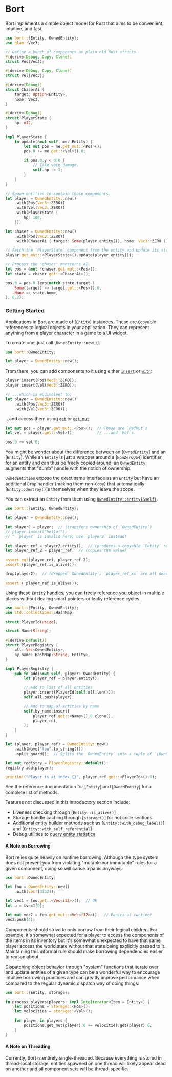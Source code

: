 # Bort

<!-- cargo-rdme start -->

Bort implements a simple object model for Rust that aims to be convenient, intuitive, and fast.

```rust
use bort::{Entity, OwnedEntity};
use glam::Vec3;

// Define a bunch of components as plain old Rust structs.
#[derive(Debug, Copy, Clone)]
struct Pos(Vec3);

#[derive(Debug, Copy, Clone)]
struct Vel(Vec3);

#[derive(Debug)]
struct ChaserAi {
    target: Option<Entity>,
    home: Vec3,
}

#[derive(Debug)]
struct PlayerState {
    hp: u32,
}

impl PlayerState {
    fn update(&mut self, me: Entity) {
        let mut pos = me.get_mut::<Pos>();
        pos.0 += me.get::<Vel>().0;

        if pos.0.y < 0.0 {
            // Take void damage.
            self.hp -= 1;
        }
    }
}

// Spawn entities to contain those components.
let player = OwnedEntity::new()
    .with(Pos(Vec3::ZERO))
    .with(Vel(Vec3::ZERO))
    .with(PlayerState {
        hp: 100,
    });

let chaser = OwnedEntity::new()
    .with(Pos(Vec3::ZERO))
    .with(ChaserAi { target: Some(player.entity()), home: Vec3::ZERO });

// Fetch the `PlayerState` component from the entity and update its state.
player.get_mut::<PlayerState>().update(player.entity());

// Process the "chaser" monster's AI.
let pos = &mut *chaser.get_mut::<Pos>();
let state = chaser.get::<ChaserAi>();

pos.0 = pos.0.lerp(match state.target {
    Some(target) => target.get::<Pos>().0,
    None => state.home,
}, 0.2);
```

### Getting Started

Applications in Bort are made of [`Entity`] instances. These are `Copy`able references to
logical objects in your application. They can represent anything from a player character in a
game to a UI widget.

To create one, just call [`OwnedEntity::new()`].

```rust
use bort::OwnedEntity;

let player = OwnedEntity::new();
```

From there, you can add components to it using either [`insert`](Entity::insert) or [`with`](Entity::with):

```rust
player.insert(Pos(Vec3::ZERO));
player.insert(Vel(Vec3::ZERO));

// ...which is equivalent to:
let player = OwnedEntity::new()
    .with(Pos(Vec3::ZERO))
    .with(Vel(Vec3::ZERO));
```

...and access them using [`get`](Entity::get) or [`get_mut`](Entity::get_mut):

```rust
let mut pos = player.get_mut::<Pos>();  // These are `RefMut`s
let vel = player.get::<Vel>();          // ...and `Ref`s.

pos.0 += vel.0;
```

You might be wonder about the difference between an [`OwnedEntity`] and an [`Entity`]. While an
`Entity` is just a wrapper around a [`NonZeroU64`] identifier for an entity and can thus be freely
copied around, an `OwnedEntity` augments that "dumb" handle with the notion of ownership.

`OwnedEntities` expose the exact same interface as an `Entity` but have an additional `Drop`
handler (making them non-`Copy`) that automatically [`Entity::destroy()`]s themselves when they
leave the scope.

You can extract an `Entity` from them using [`OwnedEntity::entity(&self)`](OwnedEntity::entity).

```rust
use bort::{Entity, OwnedEntity};

let player = OwnedEntity::new();

let player2 = player;  // (transfers ownership of `OwnedEntity`)
// player.insert("hello!");
// ^ `player` is invalid here; use `player2` instead!

let player_ref = player2.entity();  // (produces a copyable `Entity` reference)
let player_ref_2 = player_ref;  // (copies the value)

assert_eq!(player_ref, player_ref_2);
assert!(player_ref.is_alive());

drop(player2);  // (dropped `OwnedEntity`; `player_ref_xx` are all dead now)

assert!(!player_ref.is_alive());
```

Using these `Entity` handles, you can freely reference you object in multiple places without
dealing smart pointers or leaky reference cycles.

```rust
use bort::{Entity, OwnedEntity};
use std::collections::HashMap;

struct PlayerId(usize);

struct Name(String);

#[derive(Default)]
struct PlayerRegistry {
    all: Vec<OwnedEntity>,
    by_name: HashMap<String, Entity>,
}

impl PlayerRegistry {
    pub fn add(&mut self, player: OwnedEntity) {
        let player_ref = player.entity();

        // Add to list of all entities
        player.insert(PlayerId(self.all.len()));
        self.all.push(player);

        // Add to map of entities by name
        self.by_name.insert(
            player_ref.get::<Name>().0.clone(),
            player_ref,
        );
    }
}

let (player, player_ref) = OwnedEntity::new()
    .with(Name("foo".to_string()))
    .split_guard();  // Splits the `OwnedEntity` into a tuple of `(OwnedEntity, Entity)`.

let mut registry = PlayerRegistry::default();
registry.add(player);

println!("Player is at index {}", player_ref.get::<PlayerId>().0);
```

See the reference documentation for [`Entity`] and [`OwnedEntity`] for a complete list of methods.

Features not discussed in this introductory section include:

- Liveness checking through [`Entity::is_alive()`]
- Storage handle caching through [`storage()`] for hot code sections
- Additional entity builder methods such as [`Entity::with_debug_label()`] and [`Entity::with_self_referential`]
- Debug utilities to [query entity statistics](debug)

#### A Note on Borrowing

Bort relies quite heavily on runtime borrowing. Although the type system does not prevent you
from violating "mutable xor immutable" rules for a given component, doing so will cause a panic
anyways:

```rust
use bort::OwnedEntity;

let foo = OwnedEntity::new()
    .with(vec![3i32]);

let vec1 = foo.get::<Vec<i32>>();  // Ok
let a = &vec1[0];

let mut vec2 = foo.get_mut::<Vec<i32>>();  // Panics at runtime!
vec2.push(4);
```

Components should strive to only borrow from their logical children. For example, it's somewhat
expected for a player to access the components of the items in its inventory but it's somewhat
unexpected to have that same player access the world state without that state being explicitly
passed to it. Maintaining this informal rule should make borrowing dependencies easier to reason
about.

Dispatching object behavior through "system" functions that iterate over and update entities of
a given type can be a wonderful way to encourage intuitive borrowing practices and can greatly
improve performance when compared to the regular dynamic dispatch way of doing things:

```rust
use bort::{Entity, storage};

fn process_players(players: impl IntoIterator<Item = Entity>) {
    let positions = storage::<Pos>();
    let velocities = storage::<Vel>();

    for player in players {
        positions.get_mut(player).0 += velocities.get(player).0;
    }
}
```

#### A Note on Threading

Currently, Bort is entirely single-threaded. Because everything is stored in thread-local storage,
entities spawned on one thread will likely appear dead on another and all component sets will be
thread-specific.

<!-- cargo-rdme end -->

